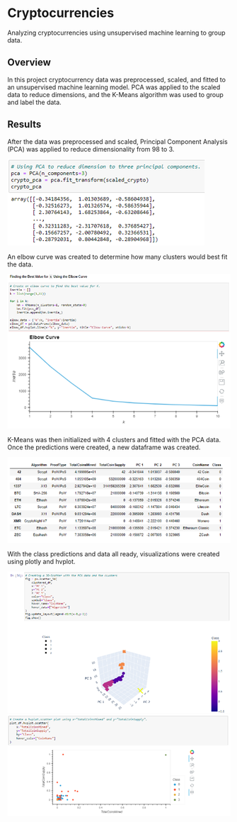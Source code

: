 # Cryptocurrencies
Analyzing cryptocurrencies using unsupervised machine learning to group data.

## Overview

In this project cryptocurrency data was preprocessed, scaled, and fitted to an unsupervised machine learning model. PCA was applied to the scaled data to reduce dimensions, and the K-Means algorithm was used to group and label the data.

## Results

After the data was preprocessed and scaled, Principal Component Analysis (PCA) was applied to reduce dimensionality from 98 to 3.

![PCA](/Resources/PCA.PNG)

An elbow curve was created to determine how many clusters would best fit the data.

![finding k](/Resources/find_k.PNG)
![elbow curve](/Resources/elbow_curve.PNG)

K-Means was then initialized with 4 clusters and fitted with the PCA data. Once the predictions were created, a new dataframe was created.

![DataFrame](/Resources/dataframe.PNG)

With the class predictions and data all ready, visualizations were created using plotly and hvplot.

![3d plot](/Resources/3d_plot.PNG)
![scatter plot](/Resources/scatter.PNG)